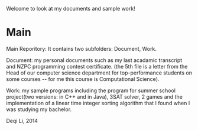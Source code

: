 Welcome to look at my documents and sample work!

Main
====

Main Reporitory: It contains two subfolders: Document, Work.

Document: my personal documents such as my last acadamic transcript and NZPC programming contest certificate.
          (the 5th file is a letter from the Head of our computer science department for top-performance students on some courses -- for me this course is Computational Science).
          
Work: my sample programs including the program for summer school project(two versions: in C++ and in Java), 
      3SAT solver, 2 games and the implementation of a linear time integer sorting algorithm that 
      I found when I was studying my bachelor.

Deqi Li, 2014
